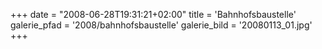 +++
date = "2008-06-28T19:31:21+02:00"
title = 'Bahnhofsbaustelle'
galerie_pfad = '2008/bahnhofsbaustelle'
galerie_bild = '20080113_01.jpg'
+++

      